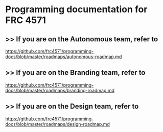 # Programming documentation for FRC 4571

## >> If you are on the Autonomous team, refer to
https://github.com/frc4571/programming-docs/blob/master/roadmaps/autonomous-roadmap.md

## >> If you are on the Branding team, refer to
https://github.com/frc4571/programming-docs/blob/master/roadmaps/branding-roadmap.md

## >> If you are on the Design team, refer to
https://github.com/frc4571/programming-docs/blob/master/roadmaps/design-roadmap.md
